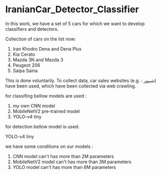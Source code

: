 # IranianCar_Detector_Classifier
In this work, we have a set of 5 cars for which we want to develop classifiers and detectors. 

Collection of cars on the list now: 
1) Iran Khodro Dena and Dena Plus 
2) Kia Cerato 
3) Mazda 3N and Mazda 3 
4) Peugeot 206 
5) Saipa Saina 

This is done voluntarily. 
To collect data, car sales websites (e.g. : شیپور) have been used, which have been collected via web crawling.

for classifing bellow models are used :
1) my own CNN model
2) MobileNetV2 pre-trained model
3) YOLO-v4 tiny

for detection bellow model is used:

YOLO-v4 tiny

we have some conditions on our models :
1) CNN model can't has more than 2M parameters
2) MobileNetV2 model can't has more than 3M parameters
3) YOLO model can't has more than 6M parameters
